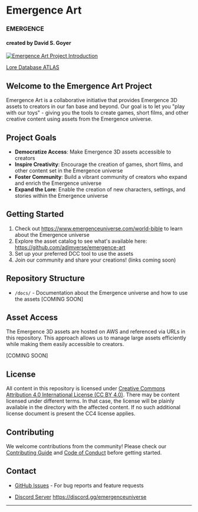 # Emergence Art

### EMERGENCE
#### created by David S. Goyer

[![Emergence Art Project Introduction](https://img.youtube.com/vi/P96y90QU_60/0.jpg)](https://www.youtube.com/watch?v=P96y90QU_60)


[Lore Database ATLAS](https://www.emergenceuniverse.com/terminal/atlas)

## Welcome to the Emergence Art Project

Emergence Art is a collaborative initiative that provides Emergence 3D assets to creators in our fan base and beyond. Our goal is to let you "play with our toys" - giving you the tools to create games, short films, and other creative content using assets from the Emergence universe.

## Project Goals

- **Democratize Access**: Make Emergence 3D assets accessible to creators
- **Inspire Creativity**: Encourage the creation of games, short films, and other content set in the Emergence universe
- **Foster Community**: Build a vibrant community of creators who expand and enrich the Emergence universe
- **Expand the Lore**: Enable the creation of new characters, settings, and stories within the Emergence universe

## Getting Started

1. Check out https://www.emergenceuniverse.com/world-bible to learn about the Emergence universe
2. Explore the asset catalog to see what's available here: https://github.com/adimverse/emergence-art
3. Set up your preferred DCC tool to use the assets
4. Join our community and share your creations! (links coming soon)

## Repository Structure

- `/docs/` - Documentation about the Emergence universe and how to use the assets
[COMING SOON]

## Asset Access

The Emergence 3D assets are hosted on AWS and referenced via URLs in this repository. This approach allows us to manage large assets efficiently while making them easily accessible to creators.

[COMING SOON]

## License

All content in this repository is licensed under [Creative Commons Attribution 4.0 International License (CC BY 4.0)](./LICENSE.md).
There may be content licensed under different terms. In that case, the license will be plainly available in the directory with the affected content. If no such additional license document is present the CC4 license applies.
    
## Contributing

We welcome contributions from the community! Please check our [Contributing Guide](./CONTRIBUTING.md) and [Code of Conduct](./CODE_OF_CONDUCT.md) before getting started.

## Contact

- [GitHub Issues](https://github.com/adimverse/emergence-art/issues) - For bug reports and feature requests

- [Discord Server](https://discord.gg/emergenceuniverse) https://discord.gg/emergenceuniverse

---
